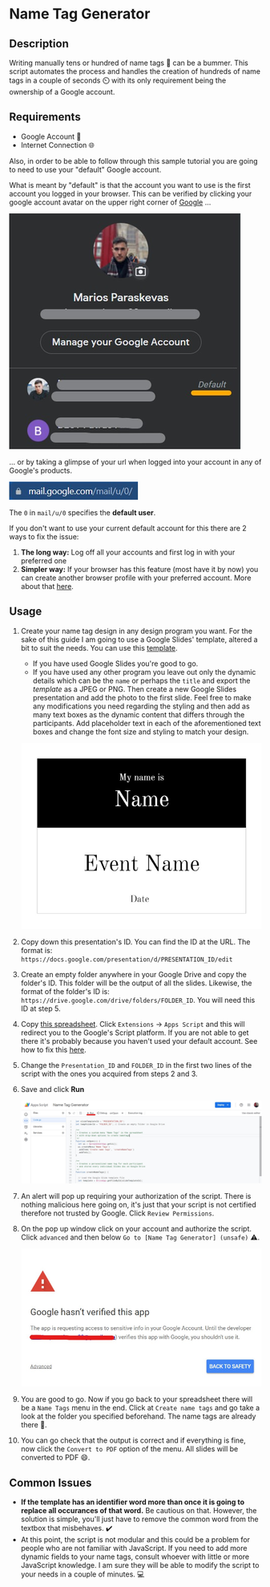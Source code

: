# Name Tag Generator

## Description

Writing manually tens or hundred of name tags 📝 can be a bummer. This script automates the process and handles the creation of hundreds of name tags in a couple of seconds ⏲️ with its only requirement being the ownership of a Google account.

## Requirements

* Google Account 🙂
* Internet Connection 🌐

Also, in order to be able to follow through this sample tutorial you are going to need to use your "default" Google account.

What is meant by "default" is that the account you want to use is the first account you logged in your browser. This can be verified by clicking your google account avatar on the upper right corner of [Google](https://google.com) ...

![accounts_list](sample/accounts_list.jpg)

... or by taking a glimpse of your url when logged into your account in any of Google's products.

![account_url](sample/account_id.jpg)

The `0` in `mail/u/0` specifies the **default user**.

If you don't want to use your current default account for this there are 2 ways to fix the issue:

1. **The long way:** Log off all your accounts and first log in with your preferred one
2. **Simpler way:** If your browser has this feature (most have it by now) you can create another browser profile with your preferred account. More about that [here](https://support.google.com/a/users/answer/9310144?hl=en).

## Usage

1. Create your name tag design in any design program you want. For the sake of this guide I am going to use a Google Slides' template, altered a bit to suit the needs. You can use this [template](https://docs.google.com/presentation/d/1Ra4UJXOA1lvJjtGkK7s6aJxUBWFshJUR1paMMHCT-II/template/preview).
   * If you have used Google Slides you're good to go.
   * If you have used any other program you leave out only the dynamic details which can be the `name` or perhaps the `title` and export the *template* as a JPEG or PNG. Then create a new Google Slides presentation and add the photo to the first slide. Feel free to make any modifications you need regarding the styling and then add as many text boxes as the dynamic content that differs through the participants. Add placeholder text in each of the aforementioned text boxes and change the font size and styling to match your design.

    ![nametag_template](sample/nametag_template.jpg)

2. Copy down this presentation's ID. You can find the ID at the URL. The format is: `https://docs.google.com/presentation/d/PRESENTATION_ID/edit`

3. Create an empty folder anywhere in your Google Drive and copy the folder's ID. This folder will be the output of all the slides. Likewise, the format of the folder's ID is: `https://drive.google.com/drive/folders/FOLDER_ID`. You will need this ID at step 5.

4. Copy [this spreadsheet](https://docs.google.com/spreadsheets/d/10P5e9jLny8iQ2U2UPm9-tMDVnql2Ssnut4Xm3BFK0pg/template/preview). Click `Extensions` -> `Apps Script` and this will redirect you to the Google's Script platform. If you are not able to get there it's probably because you haven't used your default account. See how to fix this [here](#requirements).

5. Change the `Presentation_ID` and `FOLDER_ID` in the first two lines of the script with the ones you acquired from steps 2 and 3.

6. Save and click **Run**

    ![run script](sample/run_script.jpg)

7. An alert will pop up requiring your authorization of the script. There is nothing malicious here going on, it's just that your script is not certified therefore not trusted by Google. Click `Review Permissions`.

8. On the pop up window click on your account and authorize the script. Click `advanced` and then below `Go to [Name Tag Generator] (unsafe)` :warning:.

    ![authorize script](sample/authorization.jpg)

9. You are good to go. Now if you go back to your spreadsheet there will be a `Name Tags` menu in the end. Click at `Create name tags` and go take a look at the folder you specified beforehand. The name tags are already there 🧙.

10. You can go check that the output is correct and if everything is fine, now click the `Convert to PDF` option of the menu. All slides will be converted to PDF :smile:.

## Common Issues

* **If the template has an identifier word more than once it is going to replace all occurances of that word.** Be cautious on that. However, the solution is simple, you'll just have to remove the common word from the textbox that misbehaves. ✔️
* At this point, the script is not modular and this could be a problem for people who are not familiar with JavaScript. If you need to add more dynamic fields to your name tags, consult whoever with little or more JavaScript knowledge. I am sure they will be able to modify the script to your needs in a couple of minutes. 💻
